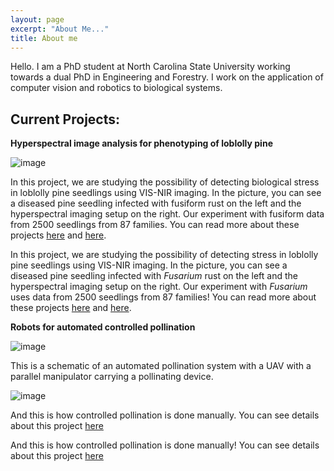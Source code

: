 ```yaml
---
layout: page
excerpt: "About Me..."
title: About me
---
```


Hello. I am a PhD student at North Carolina State University working towards a dual PhD in Engineering and Forestry. I work on the application of computer vision and robotics to biological systems. 

## Current Projects:

__Hyperspectral image analysis for phenotyping of loblolly pine__    

![image](/images/data_acquisition.png)    


In this project, we are studying the possibility of detecting biological stress in loblolly pine seedlings using VIS-NIR imaging. In the picture, you can see a diseased pine seedling infected with fusiform rust on the left and the hyperspectral imaging setup on the right. Our experiment with fusiform data from 2500 seedlings from 87 families. You can read more about these projects [here](https://elibrary.asabe.org/abstract.asp?aid=51616) and [here](https://elibrary.asabe.org/abstract.asp?aid=51561).

In this project, we are studying the possibility of detecting stress in loblolly pine seedlings using VIS-NIR imaging. In the picture, you can see a diseased pine seedling infected with *Fusarium* rust on the left and the hyperspectral imaging setup on the right. Our experiment with *Fusarium* uses data from 2500 seedlings from 87 families! You can read more about these projects [here](https://elibrary.asabe.org/abstract.asp?aid=51616) and [here](https://elibrary.asabe.org/abstract.asp?aid=51561).


__Robots for automated controlled pollination__      

![image](/images/poster_schematic4.png)       

This is a schematic of an automated pollination system with a UAV with a parallel manipulator carrying a pollinating device.

![image](/images/manual_pollination.png)  


And this is how controlled pollination is done manually. You can see details about this project [here](/_posts/2020-11-20-poster1.md)

And this is how controlled pollination is done manually! You can see details about this project [here](/_posts/2020-11-20-poster1.md)




